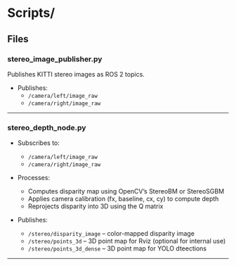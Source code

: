 # Scripts/

## Files

### **stereo_image_publisher.py**

Publishes KITTI stereo images as ROS 2 topics.

- Publishes: 
  - `/camera/left/image_raw`
  - `/camera/right/image_raw`

---

### **stereo_depth_node.py**

- Subscribes to:
  - `/camera/left/image_raw`
  - `/camera/right/image_raw`

- Processes:
  - Computes disparity map using OpenCV’s StereoBM or StereoSGBM
  - Applies camera calibration (fx, baseline, cx, cy) to compute depth
  - Reprojects disparity into 3D using the Q matrix

- Publishes:
  - `/stereo/disparity_image` – color-mapped disparity image
  - `/stereo/points_3d` – 3D point map for Rviz (optional for internal use)
  - `/stereo/points_3d_dense` – 3D point map for YOLO dteections
---
